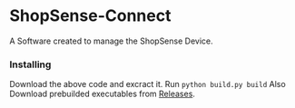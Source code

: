 # ShopSense-Connect
A Software created to manage the ShopSense Device.
### Installing
Download the above code and excract it. Run ```python build.py build```
Also Download prebuilded executables from [Releases](https://github.com/RKS200/ShopSense-Connect/releases).
